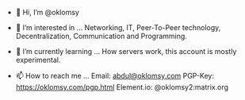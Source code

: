 - 👋 Hi, I’m @oklomsy


- 👀 I’m interested in ...
Networking, IT, Peer-To-Peer technology, Decentralization, Communication and Programming.

- 🌱 I’m currently learning ...
How servers work, this account is mostly experimental.

- 📫 How to reach me ...
Email: abdul@oklomsy.com
PGP-Key: https://oklomsy.com/pgp.html
Element.io: @oklomsy2:matrix.org
